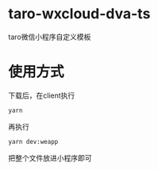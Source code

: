 # taro-wxcloud-dva-ts
taro微信小程序自定义模板

# 使用方式
下载后，在client执行 

```bash
yarn
```
再执行
```bash
yarn dev:weapp
```
 把整个文件放进小程序即可
